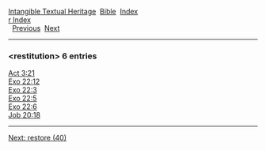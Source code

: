 [Intangible Textual Heritage](../../index)  [Bible](../index) 
[Index](index)   
[r Index](_r_)  
  [Previous](c09448)  [Next](c09450) 

------------------------------------------------------------------------

### &lt;restitution&gt; 6 entries

[Act 3:21](../kjv/act003.htm#021)  
[Exo 22:12](../kjv/exo022.htm#012)  
[Exo 22:3](../kjv/exo022.htm#003)  
[Exo 22:5](../kjv/exo022.htm#005)  
[Exo 22:6](../kjv/exo022.htm#006)  
[Job 20:18](../kjv/job020.htm#018)  

------------------------------------------------------------------------

[Next: restore (40)](c09450)
